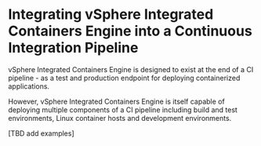 # Integrating vSphere Integrated Containers Engine into a Continuous Integration Pipeline #

vSphere Integrated Containers Engine is designed to exist at the end of a CI pipeline - as a test and production endpoint for deploying containerized applications.

However, vSphere Integrated Containers Engine is itself capable of deploying multiple components of a CI pipeline including build and test environments, Linux container hosts and development environments.

[TBD add examples]
